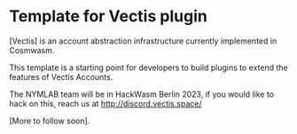 # Template for Vectis plugin

[Vectis] is an account abstraction infrastructure currently implemented in Cosmwasm.

This template is a starting point for developers to build plugins to extend the features of Vectis Accounts.

The NYMLAB team will be in HackWasm Berlin 2023, if you would like to hack on this, reach us at http://discord.vectis.space/

[More to follow soon].
